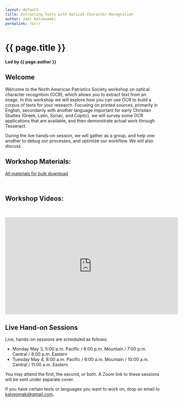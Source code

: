 ```yaml
---
layout: default
title: Extracting Texts with Optical Character Recognition
author: Joel Kalvesmaki
permalink: /ocr/
---
```

# {{ page.title }} 
#### Led by {{ page.author }}

## Welcome

Welcome to the North American Patristics Society workshop on optical character recognition (OCR), which allows you to extract text from an image. In this workshop we will explore how you can use OCR to build a corpus of texts for your research. Focusing on printed sources, primarily in English, secondarily with another language important for early Christian Studies (Greek, Latin, Syriac, and Coptic), we will survey some OCR applications that are available, and then demonstrate actual work through Tesseract.

During the live hands-on session, we will gather as a group, and help one another to debug our processes, and optimize our workflow. We will also discuss

## Workshop Materials:
[All materials for bulk download](https://www.dropbox.com/sh/40syt9498cd9try/AAC96Vs5jZVYFwMFNcrWJAVSa?dl=0)

&nbsp;

## Workshop Videos:
&nbsp;
<iframe width="560" height="315" src="https://www.youtube.com/embed/2N5UY3KCs0g" title="YouTube video player" frameborder="0" allow="accelerometer; autoplay; clipboard-write; encrypted-media; gyroscope; picture-in-picture" allowfullscreen></iframe>

## Live Hand-on Sessions

Live, hands-on sessions are scheduled as follows:

* Monday May 3, 5:00 p.m. Pacific / 6:00 p.m. Mountain / 7:00 p.m. Central / 8:00 p.m. Eastern 
* Tuesday May 4, 8:00 a.m. Pacific / 9:00 a.m. Mountain / 10:00 a.m. Central / 11:00 a.m. Eastern

You may attend the first, the second, or both. A Zoom link to these sessions will be sent under separate cover. 

If you have certain texts or languages you want to work on, drop an email to kalvesmaki@gmail.com.

